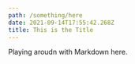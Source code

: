 ```yaml
---
path: /something/here
date: 2021-09-14T17:55:42.268Z
title: This is the Title
---
```

Playing aroudn with Markdown here.
